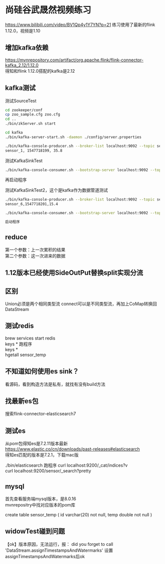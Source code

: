 # 尚硅谷武晟然视频练习

https://www.bilibili.com/video/BV1Qp4y1Y7YN?p=21
练习使用了最新的flink 1.12.0，视频是1.10

## 增加kafka依赖

https://mvnrepository.com/artifact/org.apache.flink/flink-connector-kafka_2.12/1.12.0  
得知和flink 1.12.0搭配的kafka是2.12

## kafka测试

测试SourceTest
```bash
cd zookeeper/conf
cp zoo_sample.cfg zoo.cfg
cd ..
./bin/zkServer.sh start

cd kafka
./bin/kafka-server-start.sh -daemon ./config/server.properties

./bin/kafka-console-producer.sh --broker-list localhost:9092 --topic sensor
sensor_1, 1547718199, 35.8
```

测试KafkaSinkTest
```bash
./bin/kafka-console-consumer.sh --bootstrap-server localhost:9092 --topic sinktest
```
再启动程序  

测试KafkaSinkTest2，这个是kafka作为数据管道测试  
```bash
./bin/kafka-console-producer.sh --broker-list localhost:9092 --topic sensor  
sensor_6,1547718201,15.4

./bin/kafka-console-consumer.sh --bootstrap-server localhost:9092 --topic sinktest

启动程序
```
## reduce

第一个参数：上一次累积的结果  
第二个参数：这一次进来的数据

## 1.12版本已经使用SideOutPut替换split实现分流

## 区别

Union必须是两个相同类型流
connect可以是不同类型流，再加上CoMap转换回DataStream

## 测试redis

brew services start redis  
keys *
跑程序  
keys *  
hgetall sensor_temp  

## 不知道如何使用es sink？

看源码，看到构造方法是私有，就找有没有build方法

## 找最新es包

搜索flink-connector-elasticsearch7

## 测试es

从pom包得知es是7.2.11版本最新  
https://www.elastic.co/cn/downloads/past-releases#elasticsearch  
得知es匹配的版本是7.2.1，下载mac版    

./bin/elasticsearch
跑程序
curl localhost:9200/_cat/indices?v  
curl localhost:9200/sensor/_search?pretty  

## mysql

首先查看服务端mysql版本，是8.0.16  
mvnrepositry中找对应版本的pom库  

create table sensor_temp (
    id varchar(20) not null,
    temp double not null
)

## widowTest碰到问题

【ok】版本原因，无法运行，报：
did you forget to call 'DataStream.assignTimestampsAndWatermarks'
设置assignTimestampsAndWatermarks后ok